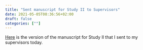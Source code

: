 ```yaml
---
title: "Sent manuscript for Study II to Supervisors"
date: 2021-05-05T08:36:56+02:00
draft: false
categories: [""]
---
```


[Here](https://lu.app.box.com/file/814489983974) is the version of the manuscript for Study II that I sent to my supervisors today.
